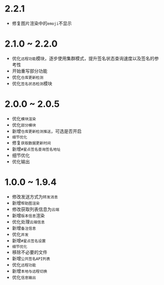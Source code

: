# 2.2.1

* 修复图片渲染中的`emoji`不显示

# 2.1.0 ~ 2.2.0

* 优化`远程功能`模块，逐步使用集群模式，提升签名状态查询速度以及签名的参考性
* 开始重写部分功能
* 优化`仓库更新检测`
* 优化`签名状态检测`模块

# 2.0.0 ~ 2.0.5

* 优化`模块渲染`
* 优化`部分模块`
* 新增`仓库更新检测推送`，可选是否开启
* `细节优化`
* 修复`获取数据更新时间`
* 新增`#星点签名查询签名地址`
* 细节优化
* 优化输出

# 1.0.0 ~ 1.9.4

* 修改发送方式为`转发消息`
* 新增`帮助图渲染`
* 修改获取列表信息为`云端`
* 新增`版本信息`渲染
* 优化处理`云端信息`
* 新增`备注信息`
* 优化`并发`
* 新增`#星点签名设置`
* `细节优化`
* 移除不必要的文件
* 新增`公共签名API列表`
* 优化`远程功能`
* 新增`本地与远程切换`
* 优化`信息输出`
